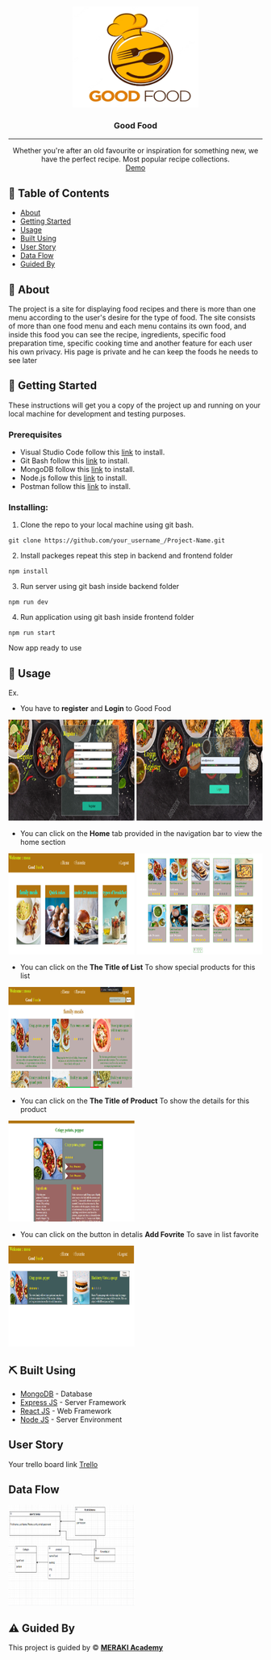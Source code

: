 <p align="center">
  <a href="" rel="noopener">
<img width=250px height=200px src="./frontend/public/goodfood.jpg" alt="Project logo"></a>
</p>

<h3 align="center">Good Food</h3>

---

<p align="center"> Whether you're after an old favourite or inspiration for something new, we have the perfect recipe. Most popular recipe collections. 
    <br> 
<a href=''>Demo</a>
    <br> 
</p>

## 📝 Table of Contents

- [About](#about)
- [Getting Started](#getting_started)
- [Usage](#usage)
- [Built Using](#built_using)
- [User Story](#user_story)
- [Data Flow](#data_flow)
- [Guided By](#guided_by)

## 🧐 About <a name = "about"></a>

The project is a site for displaying food recipes and there is more than one menu according to the user's desire for the type of food. The site consists of more than one food menu and each menu contains its own food, and inside this food you can see the recipe, ingredients, specific food preparation time, specific cooking time and another feature for each user his own privacy. His page is private and he can keep the foods he needs to see later




## 🏁 Getting Started <a name = "getting_started"></a>

These instructions will get you a copy of the project up and running on your local machine for development and testing purposes.

### Prerequisites

- Visual Studio Code follow this <a href='https://code.visualstudio.com/download'>link</a> to install.
- Git Bash follow this <a href='https://git-scm.com/downloads'>link</a> to install.
- MongoDB follow this <a href='https://www.mongodb.com/try/download/community2'>link</a> to install.
- Node.js follow this <a href='https://nodejs.org/en/download/'>link</a> to install.
- Postman follow this <a href='https://www.postman.com/downloads/'>link</a> to install.

### Installing:

1. Clone the repo to your local machine using git bash.

```
git clone https://github.com/your_username_/Project-Name.git
```

2. Install packeges repeat this step in backend and frontend folder

```
npm install
```

3. Run server using git bash inside backend folder

```
npm run dev
```

4. Run application using git bash inside frontend folder

```
npm run start
```

Now app ready to use

## 🎈 Usage <a name="usage"></a>



Ex.
- You have to **register** and **Login** to Good Food
<img width=250px height=200px src="./frontend/public/Register.png" alt="Project logo">
<img width=250px height=200px src="./frontend/public/login.png" alt="Project logo">


- You can click on the **Home** tab provided in the navigation bar to view the home section
<img width=250px height=200px src="./frontend/public/Home1.png" alt="Project logo">
<img width=250px height=200px src="./frontend/public/Home2.png" alt="Project logo">

- You can click on the **The Title of List**  To show special products for this list
<img width=250px height=200px src="./frontend/public/product.png" alt="Project logo">

- You can click on the **The Title of Product**  To show the details for this product
<img width=250px height=200px src="./frontend/public/detalis.png" alt="Project logo">

- You can click on the button in detalis **Add Fovrite**  To save in list favorite
<img width=250px height=200px src="./frontend/public/favorite.png" alt="Project logo">



## ⛏️ Built Using <a name = "built_using"></a>

- [MongoDB](https://www.mongodb.com/) - Database
- [Express JS](https://expressjs.com/) - Server Framework
- [React JS](https://https://reactjs.org/) - Web Framework
- [Node JS](https://nodejs.org/en/) - Server Environment

## User Story <a name = "#user_story"></a>

Your trello board link
<a href='https://trello.com/b/jDBDY8RY/project4'>Trello</a>

## Data Flow <a name = "#data_flow"></a>

<img width=250px height=200px src="./frontend/public/dataflow.png" alt="Project logo"></a>

## ⚠️ Guided By <a name = "guided_by"></a>

This project is guided by ©️ **[MERAKI Academy](https://www.meraki-academy.org)**
